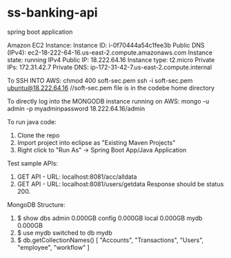# ss-banking-api

spring boot application

Amazon EC2 Instance: 
Instance ID: i-0f70444a54c1fee3b
Public DNS (IPv4): ec2-18-222-64-16.us-east-2.compute.amazonaws.com
Instance state: running
IPv4 Public IP: 18.222.64.16
Instance type: t2.micro
Private IPs: 172.31.42.7
Private DNS: ip-172-31-42-7.us-east-2.compute.internal

To SSH INTO AWS:
chmod 400 soft-sec.pem
ssh -i soft-sec.pem ubuntu@18.222.64.16 
//soft-sec.pem file is in the codebe home directory

To directly log into the MONGODB instance running on AWS:
mongo -u admin -p myadminpassword 18.222.64.16/admin

To run java code:
1) Clone the repo
2) Import project into eclipse as "Existing Maven Projects"
3) Right click to "Run As" -> Spring Boot App/Java Application

Test sample APIs:
1) GET API - URL: localhost:8081/acc/alldata
2) GET API - URL: localhost:8081/users/getdata
Response should be status 200.

MongoDB Structure:
1) $ show dbs
admin   0.000GB
config  0.000GB
local   0.000GB
mydb    0.000GB
2) $ use mydb
switched to db mydb
3) $ db.getCollectionNames()
[ "Accounts", "Transactions", "Users", "employee", "workflow" ]
